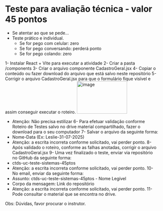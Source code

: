 # Teste para avaliação técnica - valor 45 pontos

* Se atentar ao que se pede...
* Teste prático e individual.
  - Se for pego com celular: zero
  - Se for pego conversando: perderá ponto
  - Se for pego colando: zero
    
1- Instalar React + Vite para executar a atividade
2- Criar a pasta /components
3- Criar o arquivo componente CadastroGeral.jsx
4- Copiar o conteúdo ou fazer download do arquivo que está salvo neste repositório
5- Corrigir o arquivo CadastroGeral.jsx para que o formulário fique visível e assim conseguir executar o roteiro.
<img width="165" height="106" alt="image" src="https://github.com/user-attachments/assets/4fdd8b47-4729-4ac8-a56f-9501cc45f69b" />
  - Atenção: Não precisa estilizar
6- Para efetuar validação conforme Roteiro de Testes salvo no drive material compartilhado, fazer o download para o seu computador
7- Salvar o arquivo da seguinte forma:
  - Nome-Data (Ex: Leslie-31-07-2025)
  - Atenção: a escrita incorreta conforme solicitado, vai perder ponto.
8- Após validado o roteiro, conforme as falhas anotadas, corrigir o arquivo CadastroGeral.jsx
9- Uma vez finalizado o teste, enviar via repositório no GitHub da seguinte forma:
  - ctds-uc-teste-sistemas-45ptos
  - Atenção: a escrita incorreta conforme solicitado, vai perder ponto.
10- No email, enviar da seguinte forma:
  - Assunto: ctds-uc-teste-sistemas-45ptos - Nome Legível
  - Corpo da mensagem: Link do repositório
  - Atenção: a escrita incorreta conforme solicitado, vai perder ponto.
11- Pode consultar o material que se encontra no drive.
    
Obs: Dúvidas, favor procurar o instrutor.
